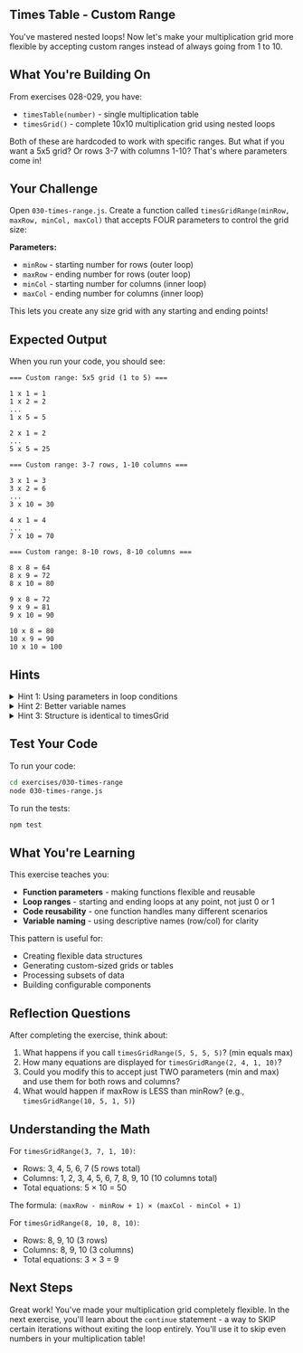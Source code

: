 ## Times Table - Custom Range

You've mastered nested loops! Now let's make your multiplication grid more flexible by accepting custom ranges instead of always going from 1 to 10.

## What You're Building On

From exercises 028-029, you have:
- `timesTable(number)` - single multiplication table
- `timesGrid()` - complete 10x10 multiplication grid using nested loops

Both of these are hardcoded to work with specific ranges. But what if you want a 5x5 grid? Or rows 3-7 with columns 1-10? That's where parameters come in!

## Your Challenge

Open `030-times-range.js`. Create a function called `timesGridRange(minRow, maxRow, minCol, maxCol)` that accepts FOUR parameters to control the grid size:

**Parameters:**
- `minRow` - starting number for rows (outer loop)
- `maxRow` - ending number for rows (outer loop)
- `minCol` - starting number for columns (inner loop)
- `maxCol` - ending number for columns (inner loop)

This lets you create any size grid with any starting and ending points!

## Expected Output

When you run your code, you should see:

```
=== Custom range: 5x5 grid (1 to 5) ===

1 x 1 = 1
1 x 2 = 2
...
1 x 5 = 5

2 x 1 = 2
...
5 x 5 = 25

=== Custom range: 3-7 rows, 1-10 columns ===

3 x 1 = 3
3 x 2 = 6
...
3 x 10 = 30

4 x 1 = 4
...
7 x 10 = 70

=== Custom range: 8-10 rows, 8-10 columns ===

8 x 8 = 64
8 x 9 = 72
8 x 10 = 80

9 x 8 = 72
9 x 9 = 81
9 x 10 = 90

10 x 8 = 80
10 x 9 = 90
10 x 10 = 100
```

## Hints

<details>
<summary>Hint 1: Using parameters in loop conditions</summary>

Instead of hardcoding `1` and `10`, use the parameters:

```javascript
// Before (hardcoded):
for (let outer = 1; outer <= 10; outer++) {
  for (let inner = 1; inner <= 10; inner++) {
    // ...
  }
}

// After (flexible with parameters):
for (let row = minRow; row <= maxRow; row++) {
  for (let col = minCol; col <= maxCol; col++) {
    // ...
  }
}
```

Now the loops adapt based on what values are passed in!

</details>

<details>
<summary>Hint 2: Better variable names</summary>

Since we're working with rows and columns, using descriptive names helps:

```javascript
export function timesGridRange(minRow, maxRow, minCol, maxCol) {
  for (let row = minRow; row <= maxRow; row++) {
    for (let col = minCol; col <= maxCol; col++) {
      let result = row * col;
      // Display the multiplication
    }
    // Blank line after each row
  }
}
```

Using `row` and `col` instead of `outer` and `inner` makes the code clearer!

</details>

<details>
<summary>Hint 3: Structure is identical to timesGrid</summary>

The structure is EXACTLY the same as `timesGrid()` - you're just using parameters instead of hardcoded values:

```javascript
export function timesGridRange(minRow, maxRow, minCol, maxCol) {
  for (let row = minRow; row <= maxRow; row++) {
    for (let col = minCol; col <= maxCol; col++) {
      let result = row * col;
      console.log(`${row} x ${col} = ${result}`);
    }
    console.log(""); // Blank line between row groups
  }
}
```

That's it! Parameters give you flexibility without changing the logic.

</details>

## Test Your Code

To run your code:
```bash
cd exercises/030-times-range
node 030-times-range.js
```

To run the tests:
```bash
npm test
```

## What You're Learning

This exercise teaches you:
- **Function parameters** - making functions flexible and reusable
- **Loop ranges** - starting and ending loops at any point, not just 0 or 1
- **Code reusability** - one function handles many different scenarios
- **Variable naming** - using descriptive names (row/col) for clarity

This pattern is useful for:
- Creating flexible data structures
- Generating custom-sized grids or tables
- Processing subsets of data
- Building configurable components

## Reflection Questions

After completing the exercise, think about:
1. What happens if you call `timesGridRange(5, 5, 5, 5)`? (min equals max)
2. How many equations are displayed for `timesGridRange(2, 4, 1, 10)`?
3. Could you modify this to accept just TWO parameters (min and max) and use them for both rows and columns?
4. What would happen if maxRow is LESS than minRow? (e.g., `timesGridRange(10, 5, 1, 5)`)

## Understanding the Math

For `timesGridRange(3, 7, 1, 10)`:
- Rows: 3, 4, 5, 6, 7 (5 rows total)
- Columns: 1, 2, 3, 4, 5, 6, 7, 8, 9, 10 (10 columns total)
- Total equations: 5 × 10 = 50

The formula: `(maxRow - minRow + 1) × (maxCol - minCol + 1)`

For `timesGridRange(8, 10, 8, 10)`:
- Rows: 8, 9, 10 (3 rows)
- Columns: 8, 9, 10 (3 columns)
- Total equations: 3 × 3 = 9

## Next Steps

Great work! You've made your multiplication grid completely flexible. In the next exercise, you'll learn about the `continue` statement - a way to SKIP certain iterations without exiting the loop entirely. You'll use it to skip even numbers in your multiplication table!
